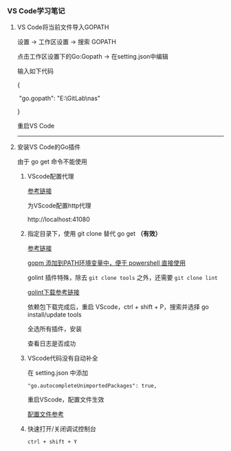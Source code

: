 ### VS Code学习笔记

1. VS Code将当前文件导入GOPATH

   设置 -> 工作区设置 -> 搜索 GOPATH

   点击工作区设置下的Go:Gopath -> 在setting.json中编辑

   输入如下代码

   {

   ​	 "go.gopath": "E:\\GitLab\\nas"

   }

   重启VS Code

   ---

2. 安装VS Code的Go插件

   由于 go get 命令不能使用
   
   1. VScode配置代理
   
      [参考链接](https://yeqown.github.io/2018/11/19/go-get遇到墙的解决方法/?utm_source=tuicool&utm_medium=referral)
   
      为VScode配置http代理
   
      http://localhost:41080
   
   2. 指定目录下，使用 git clone 替代 go get **（有效）**
   
      [参考链接](https://zhuanlan.zhihu.com/p/56567884)
   
      [gopm 添加到PATH环境变量中，便于 powershell 直接使用](<https://github.com/gpmgo/gopm>)
   
      golint 插件特殊，除去 `git clone tools` 之外，还需要 `git clone lint`
   
      [golint下载参考链接](https://juejin.im/post/5cb54db6f265da035632278a)
   
      
   
      依赖包下载完成后，重启 VScode，ctrl + shift + P，搜索并选择 go install/update tools
   
      全选所有插件，安装
   
      查看日志是否成功
   
   3. VScode代码没有自动补全
   
      在 setting.json 中添加
   
      `"go.autocompleteUnimportedPackages": true,`
   
      重启VScode，配置文件生效
   
      [配置文件参考](https://maiyang.me/post/2018-09-14-tips-vscode/)
   
   4. 快速打开/关闭调试控制台
   
      `ctrl + shift + Y`

